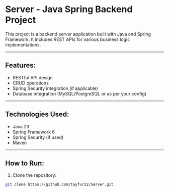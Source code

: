 # Server - Java Spring Backend Project

This project is a backend server application built with Java and Spring Framework. It includes REST APIs for various business logic implementations.

---

## Features:
- RESTful API design
- CRUD operations
- Spring Security integration (if applicable)
- Database integration (MySQL/PostgreSQL or as per your config)

---

## Technologies Used:
- Java 23
- Spring Framework 6
- Spring Security (if used)
- Maven

---

## How to Run:

1. Clone the repository:
```bash
git clone https://github.com/tayfur22/Server.git
